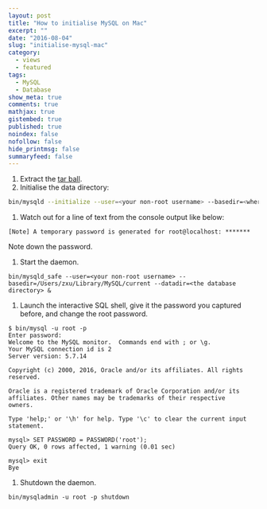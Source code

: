 ```yaml
---
layout: post
title: "How to initialise MySQL on Mac"
excerpt: ""
date: "2016-08-04"
slug: "initialise-mysql-mac"
category: 
  - views
  - featured
tags:
  - MySQL
  - Database
show_meta: true
comments: true
mathjax: true
gistembed: true
published: true
noindex: false
nofollow: false
hide_printmsg: false
summaryfeed: false
---
```

1. Extract the [tar ball](http://dev.mysql.com/get/Downloads/MySQL-5.7/mysql-5.7.14-osx10.11-x86_64.tar).
1. Initialise the data directory:

 ```bash
 bin/mysqld --initialize --user=<your non-root username> --basedir=<where the binaries have been put to> --datadir=<the database directory>
 ```

1. Watch out for a line of text from the console output like below:

 ~~~~
 [Note] A temporary password is generated for root@localhost: *******
 ~~~~
 
 Note down the password.
1. Start the daemon.

 ~~~~
 bin/mysqld_safe --user=<your non-root username> --basedir=/Users/zxu/Library/MySQL/current --datadir=<the database directory> &
 ~~~~
 
1. Launch the interactive SQL shell, give it the password you captured before, and change the root password.

 ~~~~
 $ bin/mysql -u root -p
 Enter password: 
 Welcome to the MySQL monitor.  Commands end with ; or \g.
 Your MySQL connection id is 2
 Server version: 5.7.14
 
 Copyright (c) 2000, 2016, Oracle and/or its affiliates. All rights reserved.
 
 Oracle is a registered trademark of Oracle Corporation and/or its
affiliates. Other names may be trademarks of their respective
owners.
 
 Type 'help;' or '\h' for help. Type '\c' to clear the current input statement.
 
 mysql> SET PASSWORD = PASSWORD('root');
 Query OK, 0 rows affected, 1 warning (0.01 sec)
 
 mysql> exit
 Bye
 ~~~~
 
1. Shutdown the daemon.

 ~~~~
 bin/mysqladmin -u root -p shutdown
 ~~~~
